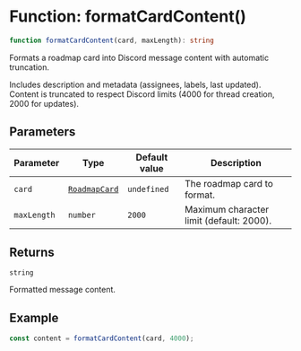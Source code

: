 # Function: formatCardContent()

```ts
function formatCardContent(card, maxLength): string
```

Formats a roadmap card into Discord message content with automatic truncation.

Includes description and metadata (assignees, labels, last updated). Content is
truncated to respect Discord limits (4000 for thread creation, 2000 for updates).

## Parameters

| Parameter | Type | Default value | Description |
| ------ | ------ | ------ | ------ |
| `card` | [`RoadmapCard`](TypeAlias.RoadmapCard.md) | `undefined` | The roadmap card to format. |
| `maxLength` | `number` | `2000` | Maximum character limit (default: 2000). |

## Returns

`string`

Formatted message content.

## Example

```ts
const content = formatCardContent(card, 4000);
```
